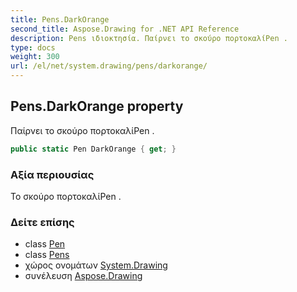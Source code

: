 ```yaml
---
title: Pens.DarkOrange
second_title: Aspose.Drawing for .NET API Reference
description: Pens ιδιοκτησία. Παίρνει το σκούρο πορτοκαλίPen .
type: docs
weight: 300
url: /el/net/system.drawing/pens/darkorange/
---
```

## Pens.DarkOrange property

Παίρνει το σκούρο πορτοκαλίPen .

```csharp
public static Pen DarkOrange { get; }
```

### Αξία περιουσίας

Το σκούρο πορτοκαλίPen .

### Δείτε επίσης

* class [Pen](../../pen/)
* class [Pens](../)
* χώρος ονομάτων [System.Drawing](../../pens/)
* συνέλευση [Aspose.Drawing](../../../)



